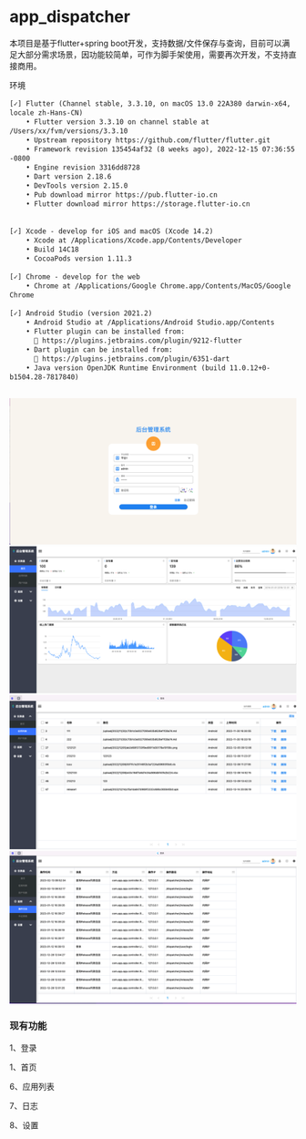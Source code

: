 # app_dispatcher

本项目是基于flutter+spring boot开发，支持数据/文件保存与查询，目前可以满足大部分需求场景，因功能较简单，可作为脚手架使用，需要再次开发，不支持直接商用。

环境

```shell
[✓] Flutter (Channel stable, 3.3.10, on macOS 13.0 22A380 darwin-x64, locale zh-Hans-CN)
    • Flutter version 3.3.10 on channel stable at /Users/xx/fvm/versions/3.3.10
    • Upstream repository https://github.com/flutter/flutter.git
    • Framework revision 135454af32 (8 weeks ago), 2022-12-15 07:36:55 -0800
    • Engine revision 3316dd8728
    • Dart version 2.18.6
    • DevTools version 2.15.0
    • Pub download mirror https://pub.flutter-io.cn
    • Flutter download mirror https://storage.flutter-io.cn


[✓] Xcode - develop for iOS and macOS (Xcode 14.2)
    • Xcode at /Applications/Xcode.app/Contents/Developer
    • Build 14C18
    • CocoaPods version 1.11.3

[✓] Chrome - develop for the web
    • Chrome at /Applications/Google Chrome.app/Contents/MacOS/Google Chrome

[✓] Android Studio (version 2021.2)
    • Android Studio at /Applications/Android Studio.app/Contents
    • Flutter plugin can be installed from:
      🔨 https://plugins.jetbrains.com/plugin/9212-flutter
    • Dart plugin can be installed from:
      🔨 https://plugins.jetbrains.com/plugin/6351-dart
    • Java version OpenJDK Runtime Environment (build 11.0.12+0-b1504.28-7817840)


```


![demo png](1.png "demo")
![demo png](2.png "demo")
![demo png](3.png "demo")
![demo png](4.png "demo")


### 现有功能

1、登录

1、首页 

6、应用列表

7、日志

8、设置
